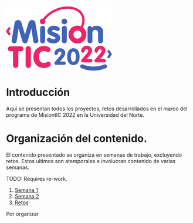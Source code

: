 ![Logo](images/Logo.png)

# Introducción 

Aqui se presentan todos los proyectos, retos desarrollados en el marco del programa de MisiontIC 2022 en la Universidad del Norte. 

# Organización del contenido.

El contenido presentado se organiza en semanas de trabajo, excluyendo retos. Estos ultimos son atemporales e involucran contenido de varias semanas.

TODO: Requires re-work.

1. [Semana 1](MisionTIC2022/tree/main/Semana%201)
2. [Semana 2](MisionTIC2022/tree/main/Semana%202)
3. [Retos](MisionTIC2022/tree/main/Retos) 

Por organizar